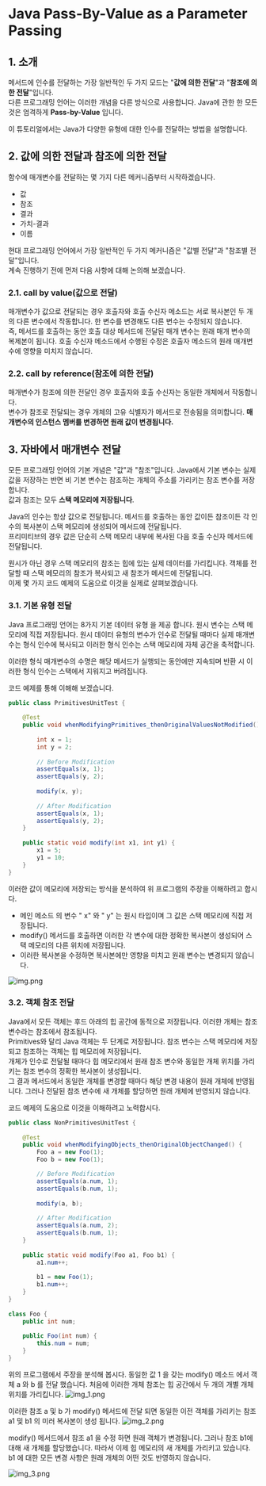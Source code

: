 # Java Pass-By-Value as a Parameter Passing

## 1. 소개
메서드에 인수를 전달하는 가장 일반적인 두 가지 모드는 "**값에 의한 전달**"과 "**참조에 의한 전달**"입니다.    
다른 프로그래밍 언어는 이러한 개념을 다른 방식으로 사용합니다. Java에 관한 한 모든 것은 엄격하게 **Pass-by-Value** 입니다.

이 튜토리얼에서는 Java가 다양한 유형에 대한 인수를 전달하는 방법을 설명합니다.

## 2. 값에 의한 전달과 참조에 의한 전달
함수에 매개변수를 전달하는 몇 가지 다른 메커니즘부터 시작하겠습니다.

- 값
- 참조
- 결과
- 가치-결과
- 이름

현대 프로그래밍 언어에서 가장 일반적인 두 가지 메커니즘은 "값별 전달"과 "참조별 전달"입니다.    
계속 진행하기 전에 먼저 다음 사항에 대해 논의해 보겠습니다.

### 2.1. call by value(값으로 전달)
매개변수가 값으로 전달되는 경우 호출자와 호출 수신자 메소드는 서로 복사본인 두 개의 다른 변수에서 작동합니다. 한 변수를 변경해도 다른 변수는 수정되지 않습니다.   
즉, 메서드를 호출하는 동안 호출 대상 메서드에 전달된 매개 변수는 원래 매개 변수의 복제본이 됩니다. 호출 수신자 메소드에서 수행된 수정은 호출자 메소드의 원래 매개변수에 영향을 미치지 않습니다.

### 2.2. call by reference(참조에 의한 전달)
매개변수가 참조에 의한 전달인 경우 호출자와 호출 수신자는 동일한 개체에서 작동합니다.   
변수가 참조로 전달되는 경우 개체의 고유 식별자가 메서드로 전송됨을 의미합니다. **매개변수의 인스턴스 멤버를 변경하면 원래 값이 변경됩니다.**

## 3. 자바에서 매개변수 전달
모든 프로그래밍 언어의 기본 개념은 "값"과 "참조"입니다. Java에서 기본 변수는 실제 값을 저장하는 반면 비 기본 변수는 참조하는 개체의 주소를 가리키는 참조 변수를 저장합니다.    
값과 참조는 모두 **스택 메모리에 저장됩니다**.   

Java의 인수는 항상 값으로 전달됩니다. 메서드를 호출하는 동안 값이든 참조이든 각 인수의 복사본이 스택 메모리에 생성되어 메서드에 전달됩니다.   
프리미티브의 경우 값은 단순히 스택 메모리 내부에 복사된 다음 호출 수신자 메서드에 전달됩니다.   

원시가 아닌 경우 스택 메모리의 참조는 힙에 있는 실제 데이터를 가리킵니다. 객체를 전달할 때 스택 메모리의 참조가 복사되고 새 참조가 메서드에 전달됩니다.   
이제 몇 가지 코드 예제의 도움으로 이것을 실제로 살펴보겠습니다.

### 3.1. 기본 유형 전달
Java 프로그래밍 언어는 8가지 기본 데이터 유형 을 제공 합니다. 원시 변수는 스택 메모리에 직접 저장됩니다. 
원시 데이터 유형의 변수가 인수로 전달될 때마다 실제 매개변수는 형식 인수에 복사되고 이러한 형식 인수는 스택 메모리에 자체 공간을 축적합니다.   

이러한 형식 매개변수의 수명은 해당 메서드가 실행되는 동안에만 지속되며 반환 시 이러한 형식 인수는 스택에서 지워지고 버려집니다.   

코드 예제를 통해 이해해 보겠습니다.
```java
public class PrimitivesUnitTest {
 
    @Test
    public void whenModifyingPrimitives_thenOriginalValuesNotModified() {
        
        int x = 1;
        int y = 2;
       
        // Before Modification
        assertEquals(x, 1);
        assertEquals(y, 2);
        
        modify(x, y);
        
        // After Modification
        assertEquals(x, 1);
        assertEquals(y, 2);
    }
    
    public static void modify(int x1, int y1) {
        x1 = 5;
        y1 = 10;
    }
}
```

이러한 값이 메모리에 저장되는 방식을 분석하여 위 프로그램의 주장을 이해하려고 합시다.

* 메인 메소드 의 변수 " x" 와 " y" 는 원시 타입이며 그 값은 스택 메모리에 직접 저장됩니다.
* modify() 메서드를 호출하면 이러한 각 변수에 대한 정확한 복사본이 생성되어 스택 메모리의 다른 위치에 저장됩니다.
* 이러한 복사본을 수정하면 복사본에만 영향을 미치고 원래 변수는 변경되지 않습니다.

![img.png](img.png)

### 3.2. 객체 참조 전달
Java에서 모든 객체는 후드 아래의 힙 공간에 동적으로 저장됩니다. 이러한 개체는 참조 변수라는 참조에서 참조됩니다.   
Primitives와 달리 Java 객체는 두 단계로 저장됩니다. 참조 변수는 스택 메모리에 저장되고 참조하는 객체는 힙 메모리에 저장됩니다.   
개체가 인수로 전달될 때마다 힙 메모리에서 원래 참조 변수와 동일한 개체 위치를 가리키는 참조 변수의 정확한 복사본이 생성됩니다.   
그 결과 메서드에서 동일한 개체를 변경할 때마다 해당 변경 내용이 원래 개체에 반영됩니다. 그러나 전달된 참조 변수에 새 개체를 할당하면 원래 개체에 반영되지 않습니다.   

코드 예제의 도움으로 이것을 이해하려고 노력합시다.
```java
public class NonPrimitivesUnitTest {
 
    @Test
    public void whenModifyingObjects_thenOriginalObjectChanged() {
        Foo a = new Foo(1);
        Foo b = new Foo(1);

        // Before Modification
        assertEquals(a.num, 1);
        assertEquals(b.num, 1);
        
        modify(a, b);
        
        // After Modification
        assertEquals(a.num, 2);
        assertEquals(b.num, 1);
    }
 
    public static void modify(Foo a1, Foo b1) {
        a1.num++;
       
        b1 = new Foo(1);
        b1.num++;
    }
}
 
class Foo {
    public int num;
   
    public Foo(int num) {
        this.num = num;
    }
}
```

위의 프로그램에서 주장을 분석해 봅시다. 동일한 값  1 을 갖는 modify()  메소드  에서  객체  a  와  b 를 전달 했습니다. 처음에 이러한 개체 참조는 힙 공간에서 두 개의 개별 개체 위치를 가리킵니다.
![img_1.png](img_1.png)

이러한 참조 a  및  b 가  modify() 메서드에 전달 되면 동일한 이전 객체를 가리키는 참조 a1 및  b1 의 미러 복사본이 생성 됩니다.
![img_2.png](img_2.png)

modify()  메서드에서 참조 a1 을 수정  하면  원래 객체가 변경됩니다. 그러나 참조  b1에  대해 새 개체를 할당했습니다. 따라서 이제 힙 메모리의 새 개체를 가리키고 있습니다.   
b1 에 대한 모든 변경 사항은  원래 개체의 어떤 것도 반영하지 않습니다.

![img_3.png](img_3.png)
